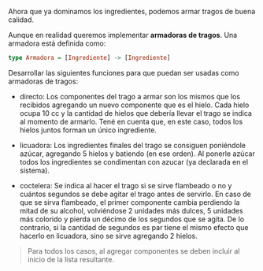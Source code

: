 Ahora que ya dominamos los ingredientes, podemos armar tragos de buena calidad. 

Aunque en realidad queremos implementar **armadoras de tragos**. Una armadora está definida como:
```Haskell
type Armadora = [Ingrediente] -> [Ingrediente]
```

Desarrollar las siguientes funciones para que puedan ser usadas como armadoras de tragos:
- directo: Los componentes del trago a armar son los mismos que los recibidos agregando un nuevo componente que es el hielo. Cada hielo ocupa 10 cc y la cantidad de hielos que debería llevar el trago se indica al momento de armarlo. Tené en cuenta que, en este caso, todos los hielos juntos forman un único ingrediente.

- licuadora: Los ingredientes finales del trago se consiguen poniéndole azúcar, agregando 5 hielos y batiendo (en ese orden). Al ponerle azúcar todos los ingredientes se condimentan con azucar (ya declarada en el sistema).

- coctelera: Se indica al hacer el trago si se sirve flambeado o no y cuántos segundos se debe agitar el trago antes de servirlo. 
En caso de que se sirva flambeado, el primer componente cambia perdiendo la mitad de su alcohol, volviéndose 2 unidades más dulces, 5 unidades más colorido y pierda un décimo de los segundos que se agita. 
De lo contrario, si la cantidad de segundos es par tiene el mismo efecto que hacerlo en licuadora, sino se sirve agregando 2 hielos.

> Para todos los casos, al agregar componentes se deben incluir al inicio de la lista resultante.
